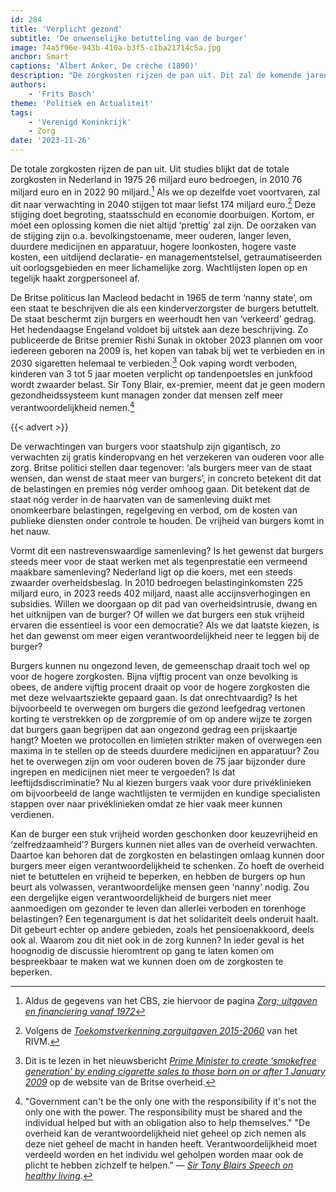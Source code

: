 ```yaml
---
id: 284
title: 'Verplicht gezond'
subtitle: 'De onwenselijke betutteling van de burger'
image: 74a5f96e-943b-410a-b3f5-c1ba21714c5a.jpg
anchor: Smart
captions: 'Albert Anker, De crèche (1890)'
description: "De zorgkosten rijzen de pan uit. Dit zal de komende jaren alleen maar toenemen. De huidige machthebbers reageren hierop door steeds meer ongezonde dingen te verbieden. Maar is een dergelijke 'nanny state' wel een passende oplossing?"
authors:
    - 'Frits Bosch'
theme: 'Politiek en Actualiteit'
tags:
    - 'Verenigd Koninkrijk'
    - Zorg
date: '2023-11-26'
---
```


De totale zorgkosten rijzen de pan uit. Uit studies blijkt dat de totale zorgkosten in Nederland in 1975 26 miljard euro bedroegen, in 2010 76 miljard euro en in 2022 90 miljard.[^1] Als we op dezelfde voet voortvaren, zal dit naar verwachting in 2040 stijgen tot maar liefst 174 miljard euro.[^2] Deze stijging doet begroting, staatsschuld en economie doorbuigen. Kortom, er móet een oplossing komen die niet altijd ‘prettig’ zal zijn. De oorzaken van de stijging zijn o.a. bevolkingstoename, meer ouderen, langer leven, duurdere medicijnen en apparatuur, hogere loonkosten, hogere vaste kosten, een uitdijend declaratie- en managementstelsel, getraumatiseerden uit oorlogsgebieden en meer lichamelijke zorg. Wachtlijsten lopen op en tegelijk haakt zorgpersoneel af.

De Britse politicus Ian Macleod bedacht in 1965 de term ‘nanny state’, om een staat te beschrijven die als een kinderverzorgster de burgers betuttelt. De staat beschermt zijn burgers en weerhoudt hen van ‘verkeerd’ gedrag. Het hedendaagse Engeland voldoet bij uitstek aan deze beschrijving. Zo publiceerde de Britse premier Rishi Sunak in oktober 2023 plannen om voor iedereen geboren na 2009 is, het kopen van tabak bij wet te verbieden en in 2030 sigaretten helemaal te verbieden.[^3] Ook vaping wordt verboden, kinderen van 3 tot 5 jaar moeten verplicht op tandenpoetsles en junkfood wordt zwaarder belast. Sir Tony Blair, ex-premier, meent dat je geen modern gezondheidssysteem kunt managen zonder dat mensen zelf meer verantwoordelijkheid nemen.[^4] 

{{< advert >}}

De verwachtingen van burgers voor staatshulp zijn gigantisch, zo verwachten zij gratis kinderopvang en het verzekeren van ouderen voor alle zorg. Britse politici stellen daar tegenover: ‘als burgers meer van de staat wensen, dan wenst de staat meer van burgers’, in concreto betekent dit dat de belastingen en premies nóg verder omhoog gaan. Dit betekent dat de staat nóg verder in de haarvaten van de samenleving duikt met onomkeerbare belastingen, regelgeving en verbod, om de kosten van publieke diensten onder controle te houden. De vrijheid van burgers komt in het nauw.

Vormt dit een nastrevenswaardige samenleving? Is het gewenst dat burgers steeds meer voor de staat werken met als tegenprestatie een vermeend maakbare samenleving?  Nederland ligt op die koers, met een steeds zwaarder overheidsbeslag. In 2010 bedroegen belastinginkomsten 225 miljard euro, in 2023 reeds 402 miljard, naast alle accijnsverhogingen en subsidies. Willen we doorgaan op dit pad van overheidsintrusie, dwang en het uitknijpen van de burger? Of willen we dat burgers een stuk vrijheid ervaren die essentieel is voor een democratie? Als we dat laatste kiezen, is het dan gewenst om meer eigen verantwoordelijkheid neer te leggen bij de burger?

Burgers kunnen nu ongezond leven, de gemeenschap draait toch wel op voor de hogere zorgkosten. Bijna vijftig procent van onze bevolking is obees, de andere vijftig procent draait op voor de hogere zorgkosten die met deze welvaartsziekte gepaard gaan. Is dat onrechtvaardig? Is het bijvoorbeeld te overwegen om burgers die gezond leefgedrag vertonen korting te verstrekken op de zorgpremie of om op andere wijze te zorgen dat burgers gaan begrijpen dat aan ongezond gedrag een prijskaartje hangt? Moeten we protocollen en limieten strikter maken of overwegen een maxima in te stellen op de steeds duurdere medicijnen en apparatuur? Zou het te overwegen zijn om voor ouderen boven de 75 jaar bijzonder dure ingrepen en medicijnen niet meer te vergoeden? Is dat leeftijdsdiscriminatie? Nu al kiezen burgers vaak voor dure privéklinieken om bijvoorbeeld de lange wachtlijsten te vermijden en kundige specialisten stappen over naar privéklinieken omdat ze hier vaak meer kunnen verdienen.

Kan de burger een stuk vrijheid worden geschonken door keuzevrijheid en ‘zelfredzaamheid’? Burgers kunnen niet alles van de overheid verwachten. Daartoe kan behoren dat de zorgkosten en belastingen omlaag kunnen door burgers meer eigen verantwoordelijkheid te schenken. Zo hoeft de overheid niet te betuttelen en vrijheid te beperken, en hebben de burgers op hun beurt als volwassen, verantwoordelijke mensen geen 'nanny' nodig. Zou een dergelijke eigen verantwoordelijkheid de burgers niet meer aanmoedigen om gezonder te leven dan allerlei verboden en torenhoge belastingen? Een tegenargument is dat het solidariteit deels onderuit haalt. Dit gebeurt echter op andere gebieden, zoals het pensioenakkoord, deels ook al. Waarom zou dit niet ook in de zorg kunnen? In ieder geval is het hoognodig de discussie hieromtrent op gang te laten komen om bespreekbaar te maken wat we kunnen doen om de zorgkosten te beperken.
 

[^1]: Aldus de gegevens van het CBS, zie hiervoor de pagina *[Zorg; uitgaven en financiering vanaf 1972](https://www.cbs.nl/nl-nl/cijfers/detail/85260NED)*
[^2]: Volgens de *[Toekomstverkenning zorguitgaven 2015-2060](https://www.rivm.nl/publicaties/toekomstverkenning-zorguitgaven-2015-2060-kwantitatief-vooronderzoek-in-opdracht-van)* van het RIVM.
[^3]: Dit is te lezen in het nieuwsbericht *[Prime Minister to create ‘smokefree generation’ by ending cigarette sales to those born on or after 1 January 2009](https://www.gov.uk/government/news/prime-minister-to-create-smokefree-generation-by-ending-cigarette-sales-to-those-born-on-or-after-1-january-2009)* op de website van de Britse overheid.
[^4]: "Government can't be the only one with the responsibility if it's not the only one with the power. The responsibility must be shared and the individual helped but with an obligation also to help themselves." 
"De overheid kan de verantwoordelijkheid niet geheel op zich nemen als deze niet geheel de macht in handen heeft. Verantwoordelijkheid moet verdeeld worden en het individu wel geholpen worden maar ook de plicht te hebben zichzelf te helpen."
— *[Sir Tony Blairs Speech on healthy living](https://www.theguardian.com/society/2006/jul/26/health.politics)*.
